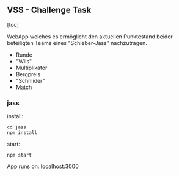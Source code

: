 ## VSS - Challenge Task

[toc]

WebApp welches es ermöglicht den aktuellen Punktestand beider beteiligten Teams eines "Schieber-Jass" nachzutragen.

- Runde
- "Wiis"
- Multiplikator
- Bergpreis
- "Schniider"
- Match

### jass

install: 
```
cd jass
npm install 
```

start: 
```
npm start
```

App runs on: [localhost:3000](localhost:3000)




